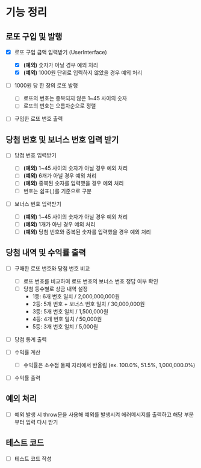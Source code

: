# 기능 정리

## 로또 구입 및 발행

- [x] 로또 구입 금액 입력받기 (UserInterface)

  - [x] **(예외)** 숫자가 아닐 경우 예외 처리
  - [x] **(예외)** 1000원 단위로 입력하지 않았을 경우 예외 처리

- [ ] 1000원 당 한 장의 로또 발행

  - [ ] 로또의 번호는 중복되지 않은 1~45 사이의 숫자
  - [ ] 로또의 번호는 오름차순으로 정렬

- [ ] 구입한 로또 번호 출력

## 당첨 번호 및 보너스 번호 입력 받기

- [ ] 당첨 번호 입력받기

  - [ ] **(예외)** 1~45 사이의 숫자가 아닐 경우 예외 처리
  - [ ] **(예외)** 6개가 아닐 경우 예외 처리
  - [ ] **(예외)** 중복된 숫자를 입력했을 경우 예외 처리
  - [ ] 번호는 쉼표(,)를 기준으로 구분

- [ ] 보너스 번호 입력받기
  - [ ] **(예외)** 1~45 사이의 숫자가 아닐 경우 예외 처리
  - [ ] **(예외)** 1개가 아닌 경우 예외 처리
  - [ ] **(예외)** 당첨 번호와 중복된 숫자를 입력했을 경우 예외 처리

## 당첨 내역 및 수익률 출력

- [ ] 구매한 로또 번호와 당첨 번호 비교

  - [ ] 로또 번호를 비교하여 로또 번호의 보너스 번호 정답 여부 확인
  - [ ] 당첨 등수별로 상금 내역 설정
    - 1등: 6개 번호 일치 / 2,000,000,000원
    - 2등: 5개 번호 + 보너스 번호 일치 / 30,000,000원
    - 3등: 5개 번호 일치 / 1,500,000원
    - 4등: 4개 번호 일치 / 50,000원
    - 5등: 3개 번호 일치 / 5,000원

- [ ] 당첨 통계 출력

- [ ] 수익률 계산

  - [ ] 수익률은 소수점 둘째 자리에서 반올림 (ex. 100.0%, 51.5%, 1,000,000.0%)

- [ ] 수익률 출력

## 예외 처리

- [ ] 예외 발생 시 throw문을 사용해 예외를 발생시켜 에러메시지를 출력하고 해당 부분부터 입력 다시 받기

## 테스트 코드

- [ ] 테스트 코드 작성
